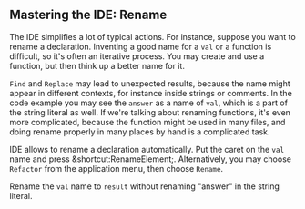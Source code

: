 ## Mastering the IDE: Rename

The IDE simplifies a lot of typical actions. For instance, suppose you want
to rename a declaration. Inventing a good name for a `val` or a function is
difficult, so it's often an iterative process. You may create and use a
function, but then think up a better name for it.

<span class="control">`Find`</span> and <span class="control">`Replace`</span>
may lead to unexpected results, because the name might
appear in different contexts, for instance inside strings or comments. In the
code example you may see the `answer` as a name of `val`, which is a part of the
string literal as well. If we're talking about renaming functions, it's even
more complicated, because the function might be used in many files, and doing
rename properly in many places by hand is a complicated task.

IDE allows to rename a declaration automatically.
Put the caret on the `val` name and press 
<span class="shortcut">&shortcut:RenameElement;</span>.
Alternatively, you may choose <span class="control">`Refactor`</span>
from the application menu, then choose <span class="control">`Rename`</span>. 

Rename the `val` name to `result` without renaming "answer" in the string
literal.